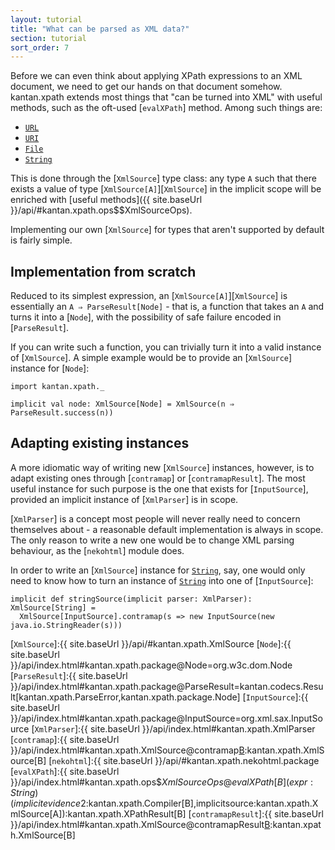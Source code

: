 ```yaml
---
layout: tutorial
title: "What can be parsed as XML data?"
section: tutorial
sort_order: 7
---
```

Before we can even think about applying XPath expressions to an XML document, we need to get our hands on that document
somehow. kantan.xpath extends most things that "can be turned into XML" with useful methods, such as the oft-used
[`evalXPath`] method. Among such things are:

* [`URL`]
* [`URI`]
* [`File`]
* [`String`]

This is done through the [`XmlSource`] type class: any type `A` such that there exists a value of type
[`XmlSource[A]`][`XmlSource`] in the implicit scope will be enriched with
[useful methods]({{ site.baseUrl }}/api/#kantan.xpath.ops$$XmlSourceOps).

Implementing our own [`XmlSource`] for types that aren't supported by default is fairly simple.

## Implementation from scratch

Reduced to its simplest expression, an [`XmlSource[A]`][`XmlSource`] is essentially an `A ⇒ ParseResult[Node]` - that
is, a function that takes an `A` and turns it into a [`Node`], with the possibility of safe failure encoded in
[`ParseResult`].

If you can write such a function, you can trivially turn it into a valid instance of [`XmlSource`]. A simple example
would be to provide an [`XmlSource`] instance for [`Node`]:

```tut:silent
import kantan.xpath._

implicit val node: XmlSource[Node] = XmlSource(n ⇒ ParseResult.success(n))
```

## Adapting existing instances

A more idiomatic way of writing new [`XmlSource`] instances, however, is to adapt existing ones through [`contramap`]
or [`contramapResult`].
The most useful instance for such purpose is the one that exists for [`InputSource`], provided an implicit instance of
[`XmlParser`] is in scope.

[`XmlParser`] is a concept most people will never really need to concern themselves about - a reasonable default
implementation is always in scope. The only reason to write a new one would be to change XML parsing behaviour, as
the [`nekohtml`] module does.

In order to write an [`XmlSource`] instance for [`String`], say, one would only need to know how to turn an instance
of [`String`] into one of [`InputSource`]:

```tut:silent
implicit def stringSource(implicit parser: XmlParser): XmlSource[String] =
  XmlSource[InputSource].contramap(s => new InputSource(new java.io.StringReader(s)))
```


[`URL`]:https://docs.oracle.com/javase/7/docs/api/java/net/URL.html
[`URI`]:https://docs.oracle.com/javase/7/docs/api/java/net/URI.html
[`File`]:https://docs.oracle.com/javase/7/docs/api/java/io/File.html
[`String`]:https://docs.oracle.com/javase/7/docs/api/java/lang/String.html
[`XmlSource`]:{{ site.baseUrl }}/api/#kantan.xpath.XmlSource
[`Node`]:{{ site.baseUrl }}/api/index.html#kantan.xpath.package@Node=org.w3c.dom.Node
[`ParseResult`]:{{ site.baseUrl }}/api/index.html#kantan.xpath.package@ParseResult=kantan.codecs.Result[kantan.xpath.ParseError,kantan.xpath.package.Node]
[`InputSource`]:{{ site.baseUrl }}/api/index.html#kantan.xpath.package@InputSource=org.xml.sax.InputSource
[`XmlParser`]:{{ site.baseUrl }}/api/index.html#kantan.xpath.XmlParser
[`contramap`]:{{ site.baseUrl }}/api/index.html#kantan.xpath.XmlSource@contramap[B](f:B=>A):kantan.xpath.XmlSource[B]
[`nekohtml`]:{{ site.baseUrl }}/api/#kantan.xpath.nekohtml.package
[`evalXPath`]:{{ site.baseUrl }}/api/index.html#kantan.xpath.ops$$XmlSourceOps@evalXPath[B](expr:String)(implicitevidence$2:kantan.xpath.Compiler[B],implicitsource:kantan.xpath.XmlSource[A]):kantan.xpath.XPathResult[B]
[`contramapResult`]:{{ site.baseUrl }}/api/index.html#kantan.xpath.XmlSource@contramapResult[B](f:B=>kantan.xpath.ParseResult[A]):kantan.xpath.XmlSource[B]
